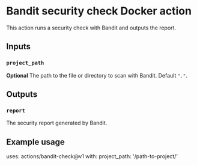 # Bandit security check Docker action

This action runs a security check with Bandit and outputs the report.

## Inputs

### `project_path`

**Optional** The path to the file or directory to scan with Bandit. Default `"."`.

## Outputs

### `report`

The security report generated by Bandit.

## Example usage

uses: actions/bandit-check@v1
with:
  project_path: '/path-to-project/'

